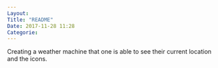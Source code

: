 ```yaml
---
Layout:
Title: "README"
Date: 2017-11-28 11:28
Categorie:
---
```


Creating a weather machine that one is able to see their current location and the icons.


